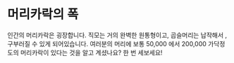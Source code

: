 # 머리카락의 폭

인간의 머리카락은 굉장합니다. 직모는 거의 완벽한 원통형이고, 곱슬머리는 납작해서
, 구부러질 수 있게 되어있습니다. 여러분의 머리에 보통 50,000 에서 200,000 가닥정
도의 머리카락이 있다는 것을 알고 계셨나요? 한 번 세보세요!
